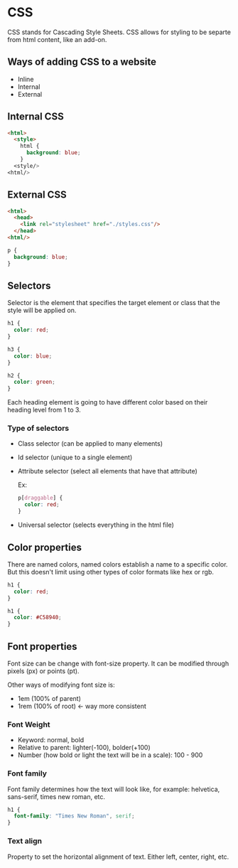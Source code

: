 # CSS

CSS stands for Cascading Style Sheets. CSS allows for styling to be separte from html content, like an add-on.

## Ways of adding CSS to a website

- Inline
- Internal
- External

## Internal CSS

``` html
<html>
  <style>
    html {
      background: blue;
    }
  <style/>
<html/>
```

## External CSS

``` html
<html>
  <head>
    <link rel="stylesheet" href="./styles.css"/>
  </head>
<html/>
```

``` css
p {
  background: blue;
}
```

## Selectors

Selector is the element that specifies the target element or class that the style will be applied on.

``` css
h1 {
  color: red;
}

h3 {
  color: blue;
}

h2 {
  color: green;
}
```

Each heading element is going to have different color based on their heading level from 1 to 3.

### Type of selectors

- Class selector (can be applied to many elements)
- Id selector (unique to a single element)
- Attribute selector (select all elements that have that attribute)
  
  Ex:

  ``` css
  p[draggable] {
    color: red;
  }
  ```

- Universal selector (selects everything in the html file)

## Color properties

There are named colors, named colors establish a name to a specific color. But this doesn't limit using other types of color formats like hex or rgb.

``` css
h1 {
  color: red;
}
```

``` css
h1 {
  color: #C58940;
}
```

## Font properties

Font size can be change with font-size property. It can be modified through pixels (px) or points (pt).

Other ways of modifying font size is:

- 1em (100% of parent)
- 1rem (100% of root) <- way more consistent

### Font Weight

- Keyword: normal, bold
- Relative to parent: lighter(-100), bolder(+100)
- Number (how bold or light the text will be in a scale): 100 -  900

### Font family

Font family determines how the text will look like, for example: helvetica, sans-serif, times new roman, etc.

``` css
h1 {
  font-family: "Times New Roman", serif;
}
```

### Text align

Property to set the horizontal alignment of text. Either left, center, right, etc.
